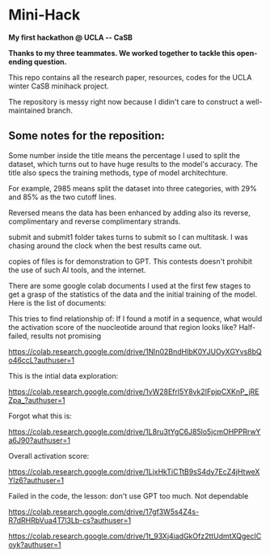 # Mini-Hack

**My first hackathon @ UCLA -- CaSB**

**Thanks to my three teammates. We worked together to tackle this open-ending question.**

This repo contains all the research paper, resources, codes for the UCLA winter CaSB minihack project.

The repository is messy right now because I didin't care to construct a well-maintained branch.

## Some notes for the reposition:

Some number inside the title means the percentage I used to split the dataset, which turns out to have huge results to the model's accuracy. The title also specs the training methods, type of model architechture.

For example, 2985 means split the dataset into three categories, with 29% and 85% as the two cutoff lines.

Reversed means the data has been enhanced by adding also its reverse, complimentary and reverse complimentary strands.

submit and submit1 folder takes turns to submit so I can multitask. I was chasing around the clock when the best results came out.

copies of files is for demonstration to GPT. This contests doesn't prohibit the use of such AI tools, and the internet.

There are some google colab documents I used at the first few stages to get a grasp of the statistics of the data and the initial training of the model. Here is the list of documents:

This tries to find relationship of: If I found a motif in a sequence, what would the activation score of the nuocleotide around that region looks like? Half-failed, results not promising

https://colab.research.google.com/drive/1Nln02BndHIbK0YJUOyXGYvs8bQo46ccL?authuser=1

This is the intial data exploration:

https://colab.research.google.com/drive/1vW28Efrl5Y8vk2IFpjpCXKnP_jREZpa_?authuser=1

Forgot what this is:

https://colab.research.google.com/drive/1L8ru3tYgC6J85lo5jcmOHPPRrwYa6J90?authuser=1

Overall activation score:

https://colab.research.google.com/drive/1LjxHkTiCTtB9sS4dy7EcZ4jHtweXYlz6?authuser=1

Failed in the code, the lesson: don't use GPT too much. Not dependable

https://colab.research.google.com/drive/17gf3W5s4Z4s-R7dRHRbVua4T7l3Lb-cs?authuser=1

https://colab.research.google.com/drive/1t_93Xj4iadGkOfz2ttUdmtXQgecICoyk?authuser=1
